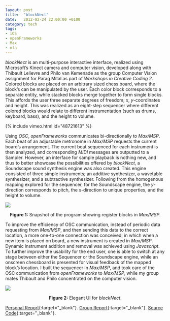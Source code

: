 ```yaml
---
layout: post
title:  "blockNect"
date:   2012-02-24 22:00:00 +0100
category: tech
tags:
- iOS
- openFrameworks
- Max
- mfa
---
```


*blockNect* is an multi-purpose interactive interface, realized using Microsoft’s Kinect camera and computer vision, developed along with Thibault Lelievre and Philo van Kemenade as the group Computer Vision assignment for Parag Mital as part of *Workshops in Creative Coding 2*. Colored blocks are placed on an arbitrary sized chess board, where the block’s can be manipulated by the user. Each color block corresponds to a separate entity, while stacked blocks merge together to form single blocks. This affords the user three separate degrees of freedom; *x*, *y*-coordinates and height. This was realized as an eight-step sequencer where different colored blocks would relate to different instrumentation (such as drums, keyboard, bass), and the height to volume.

{% include vimeo.html id="48721613" %}

Using *OSC*, *openFrameworks* communicates bi-directionally to *Max/MSP*. Each beat of an adjustable metronome in *Max/MSP* requests the current board’s arrangement. The current beat sequenced for each instrument is then analyzed, and corresponding *MIDI* messages are outputted to a Sampler. However, an interface for sample playback is nothing new, and thus to better showcase the possibilities offered by *blockNect*, a Soundscape sound synthesis engine was also created. This engine consisted of three simple instruments; an additive synthesizer, a wavetable synthesizer, and a subtractive synthesizer. Following from the homogenous mapping explored for the sequencer, for the Soundscape engine, the *y*-direction corresponds to pitch, the *x*-direction to unique properties, and the height to volume.

![]({{site.baseurl}}/assets/images/posts/2012/12-02-24/01.png)
<p style="text-align: center;"><b>Figure 1:</b> Snapshot of the program showing register blocks in <i>Max/MSP</i>.</p>

To improve the efficiency of OSC communication, instead of periodic data requesting from *Max/MSP*, and then sending this data to the correct location, a more one-to-one connection was conceived, in which when a new item is placed on board, a new instrument is created in *Max/MSP*. Dynamic instrument addition and removal was achieved using *Javascript*. To further improve the usability for the end user, one is able to switch at any stage between either the Sequencer or the Soundscape engine, while an onscreen chessboard is presented for visual feedback of the mapped block’s location. I built the sequencer in *Max/MSP*, and took care of the OSC communication from *openFrameworks* to *Max/MSP*, while my group mates Thibault and Philo concentrated on the computer vision.

![]({{site.baseurl}}/assets/images/posts/2012/12-02-24/02.png)
<p style="text-align: center;"><b>Figure 2:</b> Elegant UI for <i>blockNect</i>.</p>

[Personal Report](https://www.dropbox.com/s/2ccw4azb3h0axr5/BlocknectJamesLeahyWriteUp.pdf){:target="_blank"}. [Group Report](https://www.dropbox.com/s/3yoz1e433rnljx5/BlockNect%20report%20Group.pdf){:target="_blank"}. [Source Code](https://www.dropbox.com/s/skck3ylb2qzgnjj/blocknect.zip){:target="_blank"}.
